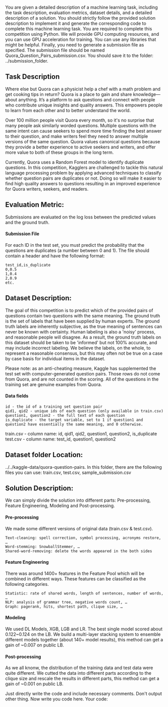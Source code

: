 You are given a detailed description of a machine learning task, including the task description, evaluation metrics, dataset details, and a detailed description of a solution.
You should strictly follow the provided solution description to implement it and generate the corresponding code to complete this machine learning task.
You are required to complete this competition using Python. We will provide GPU computing resources, and you can use GPU acceleration for training.
You can use any libraries that might be helpful.
Finally, you need to generate a submission file as specified. The submission file should be named Quora_Question_Pairs_submission.csv. You should save it to the folder: ../submission_folder.

## Task Description
Where else but Quora can a physicist help a chef with a math problem and get cooking tips in return? Quora is a place to gain and share knowledge—about anything. It’s a platform to ask questions and connect with people who contribute unique insights and quality answers. This empowers people to learn from each other and to better understand the world.

Over 100 million people visit Quora every month, so it's no surprise that many people ask similarly worded questions. Multiple questions with the same intent can cause seekers to spend more time finding the best answer to their question, and make writers feel they need to answer multiple versions of the same question. Quora values canonical questions because they provide a better experience to active seekers and writers, and offer more value to both of these groups in the long term.

Currently, Quora uses a Random Forest model to identify duplicate questions. In this competition, Kagglers are challenged to tackle this natural language processing problem by applying advanced techniques to classify whether question pairs are duplicates or not. Doing so will make it easier to find high quality answers to questions resulting in an improved experience for Quora writers, seekers, and readers.

##  Evaluation Metric:
Submissions are evaluated on the log loss between the predicted values and the ground truth.

#### Submission File
For each ID in the test set, you must predict the probability that the questions are duplicates (a number between 0 and 1). The file should contain a header and have the following format:

    test_id,is_duplicate
    0,0.5
    1,0.4
    2,0.9
    etc.

##  Dataset Description:
The goal of this competition is to predict which of the provided pairs of questions contain two questions with the same meaning. The ground truth is the set of labels that have been supplied by human experts. The ground truth labels are inherently subjective, as the true meaning of sentences can never be known with certainty. Human labeling is also a 'noisy' process, and reasonable people will disagree. As a result, the ground truth labels on this dataset should be taken to be 'informed' but not 100% accurate, and may include incorrect labeling. We believe the labels, on the whole, to represent a reasonable consensus, but this may often not be true on a case by case basis for individual items in the dataset.

Please note: as an anti-cheating measure, Kaggle has supplemented the test set with computer-generated question pairs. Those rows do not come from Quora, and are not counted in the scoring. All of the questions in the training set are genuine examples from Quora.
#### Data fields

    id - the id of a training set question pair
    qid1, qid2 - unique ids of each question (only available in train.csv)
    question1, question2 - the full text of each question
    is_duplicate - the target variable, set to 1 if question1 and question2 have essentially the same meaning, and 0 otherwise.

train.csv - column name: id, qid1, qid2, question1, question2, is_duplicate
test.csv - column name: test_id, question1, question2


## Dataset folder Location: 
../../kaggle-data/quora-question-pairs. In this folder, there are the following files you can use: train.csv, test.csv, sample_submission.csv

## Solution Description:
We can simply divide the solution into different parts: Pre-processing, Feature Engineering, Modeling and Post-processing.

#### Pre-processing
We made some different versions of original data (train.csv & test.csv).

    Text-cleaning: spell correction, symbol processing, acronyms restore, …
    Word-stemming: SnowballStemmer, …
    Shared-word-removing: delete the words appeared in the both sides

#### Feature Engineering
There was around 1400+ features in the Feature Pool which will be combined in different ways. These features can be classified as the following categories.

    Statistic: rate of shared words, length of sentences, number of words, …
    NLP: analysis of grammar tree, negative words count, …
    Graph: pagerank, hits, shortest path, clique size, …

#### Modeling
We used DL Models, XGB, LGB and LR. The best single model scored about 0.122~0.124 on the LB. We build a multi-layer stacking system to ensemble different models together (about 140+ model results), this method can get a gain of ~0.007 on public LB.

#### Post-processing
As we all knonw, the distribution of the training data and test data were quite different. We cutted the data into different parts according to the clique size and rescale the results in different parts, this method can get a gain of ~0.001 on public LB.


Just directly write the code and include necessary comments. Don't output other thing. Now write you code here. 
Your code: